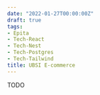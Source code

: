 ```yaml
---
date: "2022-01-27T00:00:00Z"
draft: true
tags:
- Epita
- Tech-React
- Tech-Nest
- Tech-Postgres
- Tech-Tailwind
title: UBSI E-commerce
---
```


TODO
